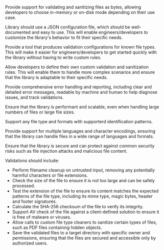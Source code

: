 Provide support for validating and sanitizing files as bytes, allowing developers to choose in-memory or on-disk mode depending on their use case.

Library should use a JSON configuration file, which should be well-documented and easy to use. This will enable engineers/developers to customize the library's behavior to fit their specific needs.

Provide a tool that produces validation configurations for known file types. This will make it easier for engineers/developers to get started quickly with the library without having to write custom rules.

Allow developers to define their own custom validation and sanitization rules. This will enable them to handle more complex scenarios and ensure that the library is adaptable to their specific needs.

Provide comprehensive error handling and reporting, including clear and detailed error messages, readable by machine and human to help diagnose issues, and track validations.

Ensure that the library is performant and scalable, even when handling large numbers of files or large file sizes.

Support any file type and formats with supporterd identification patterns.

Provide support for multiple languages and character encodings, ensuring that the library can handle files in a wide range of languages and formats.

Ensure that the library is secure and can protect against common security risks such as file injection attacks and malicious file content.

Validations should include:
- Perform filename cleanup on untrusted input, removing any potentially harmful characters or file extensions.
- Check the size of the file to ensure it is not too large and can be safely processed.
- Test the extension of the file to ensure its content matches the expected patterns of the file type, including its mime type, magic bytes, header and footer signatures.
- Calculate the SHA-256 checksum of the file to verify its integrity.
- Support AV check of the file against a client-defined solution to ensure it is free of malware or viruses.
- Allow calls to custom file type cleaners to sanitize certain types of files, such as PDF files containing hidden objects.
- Save the validated files to a target directory with specific owner and permissions, ensuring that the files are secured and accessible only by authorized users.
